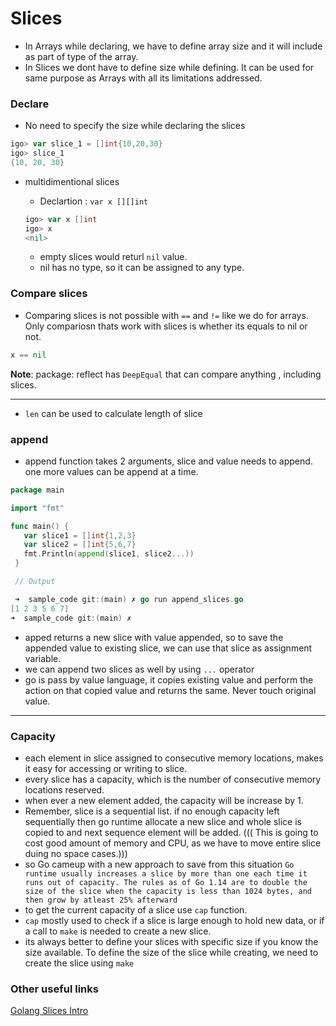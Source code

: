 # Slices

- In Arrays while declaring, we have to define array size and it will include as part of type of the array.
- In Slices we dont have to define size while defining. It can be used for same purpose as Arrays with all its limitations addressed.

### Declare
- No need to specify the size while declaring the slices

```go
igo> var slice_1 = []int{10,20,30}
igo> slice_1
{10, 20, 30}
```

- multidimentional slices

    - Declartion : `var x [][]int`
    ```go
    igo> var x []int
    igo> x
    <nil>
    ```
    - empty slices would returl `nil` value.
    - nil has no type, so it can be assigned to any type.

### Compare slices

- Comparing slices is not possible with `==` and `!=` like we do for arrays. Only compariosn thats work with slices is whether its equals to nil or not. 
```go
x == nil
```

**Note**: package: reflect has `DeepEqual` that can compare anything , including slices.

<hr>

- `len` can be used to calculate length of slice

### append

- append function takes 2 arguments, slice and value needs to append. one more values can be append at a time. 
```go
package main

import "fmt"

func main() {
   var slice1 = []int{1,2,3}
   var slice2 = []int{5,6,7}
   fmt.Println(append(slice1, slice2...))
 }

 // Output

 ➜  sample_code git:(main) ✗ go run append_slices.go 
[1 2 3 5 6 7]
➜  sample_code git:(main) ✗  

```
- apped returns a new slice with value appended, so to save the appended value to existing slice, we can use that slice as assignment variable. 
- we can append two slices as well by using `...` operator
- go is pass by value language, it copies existing value and perform the action on that copied value and returns the same. Never touch original value. 

<hr>

### Capacity

- each element in slice assigned to consecutive memory locations, makes it easy for accessing or writing to slice.
- every slice has a capacity, which is the number of consecutive memory locations reserved. 
- when ever a new element added, the capacity will be increase by 1. 
- Remember, slice is a sequential list. if no enough capacity left sequentially then go runtime allocate a new slice and whole slice is copied to and next sequence element will be added. ((( This is going to cost good amount of memory and CPU, as we have to move entire slice duing no space cases.)))
- so Go cameup with a new approach to save from this situation 
`Go runtime usually increases a slice by more than one each time it runs out of capacity. The rules as of Go 1.14 are to double the size of the slice when the capacity is less than 1024 bytes, and then grow by atleast 25% afterward`
- to get the current capacity of a slice use `cap` function. 
- `cap` mostly used to check if a slice is large enough to hold new data, or if a call to `make` is needed to create a new slice. 
- its always better to define your slices with specific size if you know the size available. To define the size of the slice while creating, we need to create the slice using `make`



### Other useful links
[Golang Slices Intro](https://go.dev/blog/slices-intro)

